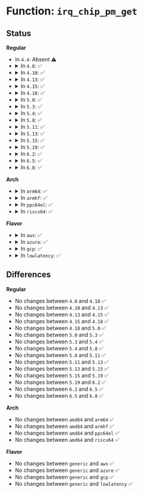 # Function: <code>irq_chip_pm_get</code>

## Status
<b>Regular</b>
<ul>
<li>
In <code>4.4</code>: Absent ⚠️
</li>
<li>
<details>
<summary>In <code>4.8</code>: ✅</summary>

```c
int irq_chip_pm_get(struct irq_data *data);
```

**Collision:** Unique Global

**Inline:** No

**Transformation:** False

**Instances:**

```
In kernel/irq/chip.c (ffffffff810e4450)
Location: kernel/irq/chip.c:1162
Inline: False
Direct callers:
  - kernel/irq/manage.c:request_percpu_irq
  - kernel/irq/manage.c:setup_percpu_irq
  - kernel/irq/manage.c:request_threaded_irq
  - kernel/irq/manage.c:setup_irq
```
**Symbols:**

```
ffffffff810e4450-ffffffff810e44c5: irq_chip_pm_get (STB_GLOBAL)
```
</details>
</li>
<li>
<details>
<summary>In <code>4.10</code>: ✅</summary>

```c
int irq_chip_pm_get(struct irq_data *data);
```

**Collision:** Unique Global

**Inline:** No

**Transformation:** False

**Instances:**

```
In kernel/irq/chip.c (ffffffff810eacf0)
Location: kernel/irq/chip.c:1171
Inline: False
Direct callers:
  - kernel/irq/manage.c:request_percpu_irq
  - kernel/irq/manage.c:setup_percpu_irq
  - kernel/irq/manage.c:request_threaded_irq
  - kernel/irq/manage.c:setup_irq
```
**Symbols:**

```
ffffffff810eacf0-ffffffff810ead65: irq_chip_pm_get (STB_GLOBAL)
```
</details>
</li>
<li>
<details>
<summary>In <code>4.13</code>: ✅</summary>

```c
int irq_chip_pm_get(struct irq_data *data);
```

**Collision:** Unique Global

**Inline:** No

**Transformation:** False

**Instances:**

```
In kernel/irq/chip.c (ffffffff810ea3c0)
Location: kernel/irq/chip.c:1289
Inline: False
Direct callers:
  - kernel/irq/manage.c:__request_percpu_irq
  - kernel/irq/manage.c:setup_percpu_irq
  - kernel/irq/manage.c:request_threaded_irq
  - kernel/irq/manage.c:setup_irq
```
**Symbols:**

```
ffffffff810ea3c0-ffffffff810ea42c: irq_chip_pm_get (STB_GLOBAL)
```
</details>
</li>
<li>
<details>
<summary>In <code>4.15</code>: ✅</summary>

```c
int irq_chip_pm_get(struct irq_data *data);
```

**Collision:** Unique Global

**Inline:** No

**Transformation:** False

**Instances:**

```
In kernel/irq/chip.c (ffffffff810f28d0)
Location: kernel/irq/chip.c:1421
Inline: False
Direct callers:
  - kernel/irq/manage.c:__request_percpu_irq
  - kernel/irq/manage.c:setup_percpu_irq
  - kernel/irq/manage.c:request_threaded_irq
  - kernel/irq/manage.c:setup_irq
```
**Symbols:**

```
ffffffff810f28d0-ffffffff810f293c: irq_chip_pm_get (STB_GLOBAL)
```
</details>
</li>
<li>
<details>
<summary>In <code>4.18</code>: ✅</summary>

```c
int irq_chip_pm_get(struct irq_data *data);
```

**Collision:** Unique Global

**Inline:** No

**Transformation:** False

**Instances:**

```
In kernel/irq/chip.c (ffffffff810facd0)
Location: kernel/irq/chip.c:1419
Inline: False
Direct callers:
  - kernel/irq/manage.c:__request_percpu_irq
  - kernel/irq/manage.c:setup_percpu_irq
  - kernel/irq/manage.c:request_threaded_irq
  - kernel/irq/manage.c:setup_irq
```
**Symbols:**

```
ffffffff810facd0-ffffffff810fad3f: irq_chip_pm_get (STB_GLOBAL)
```
</details>
</li>
<li>
<details>
<summary>In <code>5.0</code>: ✅</summary>

```c
int irq_chip_pm_get(struct irq_data *data);
```

**Collision:** Unique Global

**Inline:** No

**Transformation:** False

**Instances:**

```
In kernel/irq/chip.c (ffffffff81106490)
Location: kernel/irq/chip.c:1419
Inline: False
Direct callers:
  - kernel/irq/manage.c:__request_percpu_irq
  - kernel/irq/manage.c:setup_percpu_irq
  - kernel/irq/manage.c:request_threaded_irq
  - kernel/irq/manage.c:setup_irq
```
**Symbols:**

```
ffffffff81106490-ffffffff811064ff: irq_chip_pm_get (STB_GLOBAL)
```
</details>
</li>
<li>
<details>
<summary>In <code>5.3</code>: ✅</summary>

```c
int irq_chip_pm_get(struct irq_data *data);
```

**Collision:** Unique Global

**Inline:** No

**Transformation:** False

**Instances:**

```
In kernel/irq/chip.c (ffffffff8110fa20)
Location: kernel/irq/chip.c:1534
Inline: False
Direct callers:
  - kernel/irq/manage.c:request_percpu_nmi
  - kernel/irq/manage.c:__request_percpu_irq
  - kernel/irq/manage.c:setup_percpu_irq
  - kernel/irq/manage.c:request_nmi
  - kernel/irq/manage.c:request_threaded_irq
  - kernel/irq/manage.c:setup_irq
```
**Symbols:**

```
ffffffff8110fa20-ffffffff8110fa73: irq_chip_pm_get (STB_GLOBAL)
```
</details>
</li>
<li>
<details>
<summary>In <code>5.4</code>: ✅</summary>

```c
int irq_chip_pm_get(struct irq_data *data);
```

**Collision:** Unique Global

**Inline:** No

**Transformation:** False

**Instances:**

```
In kernel/irq/chip.c (ffffffff8111bce0)
Location: kernel/irq/chip.c:1534
Inline: False
Direct callers:
  - kernel/irq/manage.c:request_percpu_nmi
  - kernel/irq/manage.c:__request_percpu_irq
  - kernel/irq/manage.c:setup_percpu_irq
  - kernel/irq/manage.c:request_nmi
  - kernel/irq/manage.c:request_threaded_irq
  - kernel/irq/manage.c:setup_irq
```
**Symbols:**

```
ffffffff8111bce0-ffffffff8111bd33: irq_chip_pm_get (STB_GLOBAL)
```
</details>
</li>
<li>
<details>
<summary>In <code>5.8</code>: ✅</summary>

```c
int irq_chip_pm_get(struct irq_data *data);
```

**Collision:** Unique Global

**Inline:** No

**Transformation:** False

**Instances:**

```
In kernel/irq/chip.c (ffffffff81128010)
Location: kernel/irq/chip.c:1578
Inline: False
Direct callers:
  - kernel/irq/manage.c:request_percpu_nmi
  - kernel/irq/manage.c:__request_percpu_irq
  - kernel/irq/manage.c:setup_percpu_irq
  - kernel/irq/manage.c:request_nmi
  - kernel/irq/manage.c:request_threaded_irq
```
**Symbols:**

```
ffffffff81128010-ffffffff81128066: irq_chip_pm_get (STB_GLOBAL)
```
</details>
</li>
<li>
<details>
<summary>In <code>5.11</code>: ✅</summary>

```c
int irq_chip_pm_get(struct irq_data *data);
```

**Collision:** Unique Global

**Inline:** No

**Transformation:** False

**Instances:**

```
In kernel/irq/chip.c (ffffffff81123b20)
Location: kernel/irq/chip.c:1565
Inline: False
Direct callers:
  - kernel/irq/manage.c:request_percpu_nmi
  - kernel/irq/manage.c:__request_percpu_irq
  - kernel/irq/manage.c:setup_percpu_irq
  - kernel/irq/manage.c:request_nmi
  - kernel/irq/manage.c:request_threaded_irq
```
**Symbols:**

```
ffffffff81123b20-ffffffff81123b76: irq_chip_pm_get (STB_GLOBAL)
```
</details>
</li>
<li>
<details>
<summary>In <code>5.13</code>: ✅</summary>

```c
int irq_chip_pm_get(struct irq_data *data);
```

**Collision:** Unique Global

**Inline:** No

**Transformation:** False

**Instances:**

```
In kernel/irq/chip.c (ffffffff81123e80)
Location: kernel/irq/chip.c:1568
Inline: False
Direct callers:
  - kernel/irq/manage.c:request_percpu_nmi
  - kernel/irq/manage.c:__request_percpu_irq
  - kernel/irq/manage.c:setup_percpu_irq
  - kernel/irq/manage.c:request_nmi
  - kernel/irq/manage.c:request_threaded_irq
```
**Symbols:**

```
ffffffff81123e80-ffffffff81123ed6: irq_chip_pm_get (STB_GLOBAL)
```
</details>
</li>
<li>
<details>
<summary>In <code>5.15</code>: ✅</summary>

```c
int irq_chip_pm_get(struct irq_data *data);
```

**Collision:** Unique Global

**Inline:** No

**Transformation:** False

**Instances:**

```
In kernel/irq/chip.c (ffffffff81144460)
Location: kernel/irq/chip.c:1568
Inline: False
Direct callers:
  - kernel/irq/manage.c:request_percpu_nmi
  - kernel/irq/manage.c:__request_percpu_irq
  - kernel/irq/manage.c:setup_percpu_irq
  - kernel/irq/manage.c:request_nmi
  - kernel/irq/manage.c:request_threaded_irq
```
**Symbols:**

```
ffffffff81144460-ffffffff811444b6: irq_chip_pm_get (STB_GLOBAL)
```
</details>
</li>
<li>
<details>
<summary>In <code>5.19</code>: ✅</summary>

```c
int irq_chip_pm_get(struct irq_data *data);
```

**Collision:** Unique Global

**Inline:** No

**Transformation:** False

**Instances:**

```
In kernel/irq/chip.c (ffffffff81167eb0)
Location: kernel/irq/chip.c:1577
Inline: False
Direct callers:
  - kernel/irq/manage.c:request_percpu_nmi
  - kernel/irq/manage.c:__request_percpu_irq
  - kernel/irq/manage.c:setup_percpu_irq
  - kernel/irq/manage.c:request_nmi
  - kernel/irq/manage.c:request_threaded_irq
  - kernel/irq/chip.c:__irq_do_set_handler
```
**Symbols:**

```
ffffffff81167eb0-ffffffff81167f1d: irq_chip_pm_get (STB_GLOBAL)
```
</details>
</li>
<li>
<details>
<summary>In <code>6.2</code>: ✅</summary>

```c
int irq_chip_pm_get(struct irq_data *data);
```

**Collision:** Unique Global

**Inline:** No

**Transformation:** False

**Instances:**

```
In kernel/irq/chip.c (ffffffff8119c360)
Location: kernel/irq/chip.c:1579
Inline: False
Direct callers:
  - kernel/irq/manage.c:request_percpu_nmi
  - kernel/irq/manage.c:__request_percpu_irq
  - kernel/irq/manage.c:setup_percpu_irq
  - kernel/irq/manage.c:request_nmi
  - kernel/irq/manage.c:request_threaded_irq
  - kernel/irq/chip.c:__irq_do_set_handler
```
**Symbols:**

```
ffffffff8119c360-ffffffff8119c3cd: irq_chip_pm_get (STB_GLOBAL)
```
</details>
</li>
<li>
<details>
<summary>In <code>6.5</code>: ✅</summary>

```c
int irq_chip_pm_get(struct irq_data *data);
```

**Collision:** Unique Global

**Inline:** No

**Transformation:** False

**Instances:**

```
In kernel/irq/chip.c (ffffffff811ae1b0)
Location: kernel/irq/chip.c:1594
Inline: False
Direct callers:
  - kernel/irq/manage.c:request_percpu_nmi
  - kernel/irq/manage.c:__request_percpu_irq
  - kernel/irq/manage.c:setup_percpu_irq
  - kernel/irq/manage.c:request_nmi
  - kernel/irq/manage.c:request_threaded_irq
  - kernel/irq/chip.c:__irq_do_set_handler
```
**Symbols:**

```
ffffffff811ae1b0-ffffffff811ae21d: irq_chip_pm_get (STB_GLOBAL)
```
</details>
</li>
<li>
<details>
<summary>In <code>6.8</code>: ✅</summary>

```c
int irq_chip_pm_get(struct irq_data *data);
```

**Collision:** Unique Global

**Inline:** No

**Transformation:** False

**Instances:**

```
In kernel/irq/chip.c (ffffffff811bddb0)
Location: kernel/irq/chip.c:1591
Inline: False
Direct callers:
  - kernel/irq/manage.c:request_percpu_nmi
  - kernel/irq/manage.c:__request_percpu_irq
  - kernel/irq/manage.c:setup_percpu_irq
  - kernel/irq/manage.c:request_nmi
  - kernel/irq/manage.c:request_threaded_irq
  - kernel/irq/chip.c:__irq_do_set_handler
```
**Symbols:**

```
ffffffff811bddb0-ffffffff811bde1d: irq_chip_pm_get (STB_GLOBAL)
```
</details>
</li>
</ul>
<b>Arch</b>
<ul>
<li>
<details>
<summary>In <code>arm64</code>: ✅</summary>

```c
int irq_chip_pm_get(struct irq_data *data);
```

**Collision:** Unique Global

**Inline:** No

**Transformation:** False

**Instances:**

```
In kernel/irq/chip.c (ffff8000101800d0)
Location: kernel/irq/chip.c:1534
Inline: False
Direct callers:
  - kernel/irq/manage.c:request_percpu_nmi
  - kernel/irq/manage.c:__request_percpu_irq
  - kernel/irq/manage.c:setup_percpu_irq
  - kernel/irq/manage.c:request_nmi
  - kernel/irq/manage.c:request_threaded_irq
  - kernel/irq/manage.c:setup_irq
```
**Symbols:**

```
ffff8000101800d0-ffff800010180168: irq_chip_pm_get (STB_GLOBAL)
```
</details>
</li>
<li>
<details>
<summary>In <code>armhf</code>: ✅</summary>

```c
int irq_chip_pm_get(struct irq_data *data);
```

**Collision:** Unique Global

**Inline:** No

**Transformation:** False

**Instances:**

```
In kernel/irq/chip.c (c03d0130)
Location: kernel/irq/chip.c:1534
Inline: False
Direct callers:
  - kernel/irq/manage.c:request_percpu_nmi
  - kernel/irq/manage.c:__request_percpu_irq
  - kernel/irq/manage.c:setup_percpu_irq
  - kernel/irq/manage.c:request_nmi
  - kernel/irq/manage.c:request_threaded_irq
  - kernel/irq/manage.c:setup_irq
```
**Symbols:**

```
c03d0130-c03d01b8: irq_chip_pm_get (STB_GLOBAL)
```
</details>
</li>
<li>
<details>
<summary>In <code>ppc64el</code>: ✅</summary>

```c
int irq_chip_pm_get(struct irq_data *data);
```

**Collision:** Unique Global

**Inline:** No

**Transformation:** False

**Instances:**

```
In kernel/irq/chip.c (c0000000001dac70)
Location: kernel/irq/chip.c:1534
Inline: False
Direct callers:
  - kernel/irq/manage.c:request_percpu_nmi
  - kernel/irq/manage.c:__request_percpu_irq
  - kernel/irq/manage.c:setup_percpu_irq
  - kernel/irq/manage.c:request_nmi
  - kernel/irq/manage.c:request_threaded_irq
  - kernel/irq/manage.c:setup_irq
```
**Symbols:**

```
c0000000001dac70-c0000000001dad1c: irq_chip_pm_get (STB_GLOBAL)
```
</details>
</li>
<li>
<details>
<summary>In <code>riscv64</code>: ✅</summary>

```c
int irq_chip_pm_get(struct irq_data *data);
```

**Collision:** Unique Global

**Inline:** No

**Transformation:** False

**Instances:**

```
In kernel/irq/chip.c (ffffffe000118326)
Location: kernel/irq/chip.c:1534
Inline: False
Direct callers:
  - kernel/irq/manage.c:request_percpu_nmi
  - kernel/irq/manage.c:__request_percpu_irq
  - kernel/irq/manage.c:setup_percpu_irq
  - kernel/irq/manage.c:request_nmi
  - kernel/irq/manage.c:request_threaded_irq
  - kernel/irq/manage.c:setup_irq
```
**Symbols:**

```
ffffffe000118326-ffffffe000118388: irq_chip_pm_get (STB_GLOBAL)
```
</details>
</li>
</ul>
<b>Flavor</b>
<ul>
<li>
<details>
<summary>In <code>aws</code>: ✅</summary>

```c
int irq_chip_pm_get(struct irq_data *data);
```

**Collision:** Unique Global

**Inline:** No

**Transformation:** False

**Instances:**

```
In kernel/irq/chip.c (ffffffff811142c0)
Location: kernel/irq/chip.c:1534
Inline: False
Direct callers:
  - kernel/irq/manage.c:request_percpu_nmi
  - kernel/irq/manage.c:__request_percpu_irq
  - kernel/irq/manage.c:setup_percpu_irq
  - kernel/irq/manage.c:request_nmi
  - kernel/irq/manage.c:request_threaded_irq
  - kernel/irq/manage.c:setup_irq
```
**Symbols:**

```
ffffffff811142c0-ffffffff81114313: irq_chip_pm_get (STB_GLOBAL)
```
</details>
</li>
<li>
<details>
<summary>In <code>azure</code>: ✅</summary>

```c
int irq_chip_pm_get(struct irq_data *data);
```

**Collision:** Unique Global

**Inline:** No

**Transformation:** False

**Instances:**

```
In kernel/irq/chip.c (ffffffff81104fd0)
Location: kernel/irq/chip.c:1534
Inline: False
Direct callers:
  - kernel/irq/manage.c:request_percpu_nmi
  - kernel/irq/manage.c:__request_percpu_irq
  - kernel/irq/manage.c:setup_percpu_irq
  - kernel/irq/manage.c:request_nmi
  - kernel/irq/manage.c:request_threaded_irq
  - kernel/irq/manage.c:setup_irq
```
**Symbols:**

```
ffffffff81104fd0-ffffffff81105023: irq_chip_pm_get (STB_GLOBAL)
```
</details>
</li>
<li>
<details>
<summary>In <code>gcp</code>: ✅</summary>

```c
int irq_chip_pm_get(struct irq_data *data);
```

**Collision:** Unique Global

**Inline:** No

**Transformation:** False

**Instances:**

```
In kernel/irq/chip.c (ffffffff811121b0)
Location: kernel/irq/chip.c:1534
Inline: False
Direct callers:
  - kernel/irq/manage.c:request_percpu_nmi
  - kernel/irq/manage.c:__request_percpu_irq
  - kernel/irq/manage.c:setup_percpu_irq
  - kernel/irq/manage.c:request_nmi
  - kernel/irq/manage.c:request_threaded_irq
  - kernel/irq/manage.c:setup_irq
```
**Symbols:**

```
ffffffff811121b0-ffffffff81112203: irq_chip_pm_get (STB_GLOBAL)
```
</details>
</li>
<li>
<details>
<summary>In <code>lowlatency</code>: ✅</summary>

```c
int irq_chip_pm_get(struct irq_data *data);
```

**Collision:** Unique Global

**Inline:** No

**Transformation:** False

**Instances:**

```
In kernel/irq/chip.c (ffffffff8111d7d0)
Location: kernel/irq/chip.c:1534
Inline: False
Direct callers:
  - kernel/irq/manage.c:request_percpu_nmi
  - kernel/irq/manage.c:__request_percpu_irq
  - kernel/irq/manage.c:setup_percpu_irq
  - kernel/irq/manage.c:request_nmi
  - kernel/irq/manage.c:request_threaded_irq
  - kernel/irq/manage.c:setup_irq
```
**Symbols:**

```
ffffffff8111d7d0-ffffffff8111d823: irq_chip_pm_get (STB_GLOBAL)
```
</details>
</li>
</ul>

## Differences
<b>Regular</b>
<ul>
<li>
No changes between <code>4.8</code> and <code>4.10</code> ✅
</li>
<li>
No changes between <code>4.10</code> and <code>4.13</code> ✅
</li>
<li>
No changes between <code>4.13</code> and <code>4.15</code> ✅
</li>
<li>
No changes between <code>4.15</code> and <code>4.18</code> ✅
</li>
<li>
No changes between <code>4.18</code> and <code>5.0</code> ✅
</li>
<li>
No changes between <code>5.0</code> and <code>5.3</code> ✅
</li>
<li>
No changes between <code>5.3</code> and <code>5.4</code> ✅
</li>
<li>
No changes between <code>5.4</code> and <code>5.8</code> ✅
</li>
<li>
No changes between <code>5.8</code> and <code>5.11</code> ✅
</li>
<li>
No changes between <code>5.11</code> and <code>5.13</code> ✅
</li>
<li>
No changes between <code>5.13</code> and <code>5.15</code> ✅
</li>
<li>
No changes between <code>5.15</code> and <code>5.19</code> ✅
</li>
<li>
No changes between <code>5.19</code> and <code>6.2</code> ✅
</li>
<li>
No changes between <code>6.2</code> and <code>6.5</code> ✅
</li>
<li>
No changes between <code>6.5</code> and <code>6.8</code> ✅
</li>
</ul>
<b>Arch</b>
<ul>
<li>
No changes between <code>amd64</code> and <code>arm64</code> ✅
</li>
<li>
No changes between <code>amd64</code> and <code>armhf</code> ✅
</li>
<li>
No changes between <code>amd64</code> and <code>ppc64el</code> ✅
</li>
<li>
No changes between <code>amd64</code> and <code>riscv64</code> ✅
</li>
</ul>
<b>Flavor</b>
<ul>
<li>
No changes between <code>generic</code> and <code>aws</code> ✅
</li>
<li>
No changes between <code>generic</code> and <code>azure</code> ✅
</li>
<li>
No changes between <code>generic</code> and <code>gcp</code> ✅
</li>
<li>
No changes between <code>generic</code> and <code>lowlatency</code> ✅
</li>
</ul>
